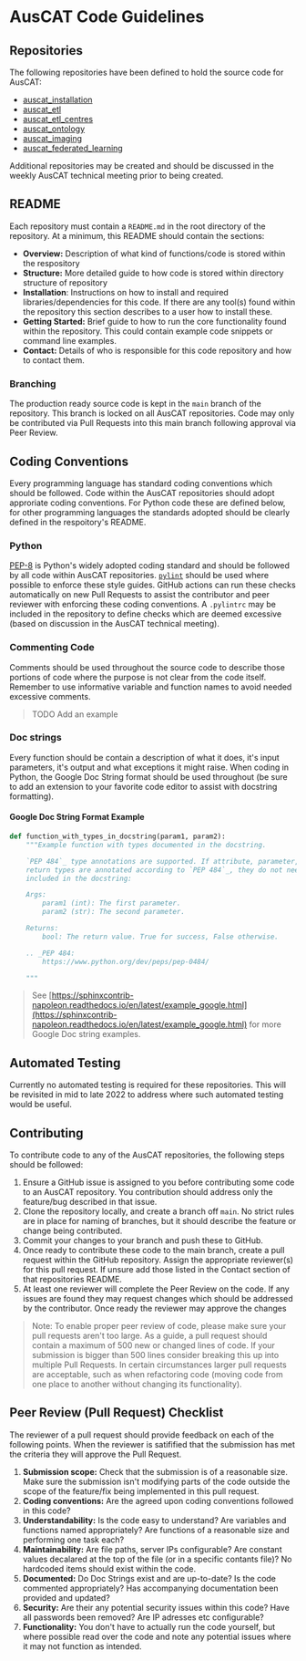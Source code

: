 # AusCAT Code Guidelines

## Repositories

The following repositories have been defined to hold the source code for AusCAT:

- [auscat_installation](https://github.com/AustralianCancerDataNetwork/auscat_installation)
- [auscat_etl](https://github.com/AustralianCancerDataNetwork/auscat_etl)
- [auscat_etl_centres](https://github.com/AustralianCancerDataNetwork/auscat_etl_centres)
- [auscat_ontology](https://github.com/AustralianCancerDataNetwork/auscat_ontology)
- [auscat_imaging](https://github.com/AustralianCancerDataNetwork/auscat_imaging)
- [auscat_federated_learning](https://github.com/AustralianCancerDataNetwork/auscat_federated_learning)

Additional repositories may be created and should be discussed in the weekly AusCAT technical meeting prior to being created.

## README

Each repository must contain a `README.md` in the root directory of the repository. At a minimum, this README should contain the sections:

- **Overview:** Description of what kind of functions/code is stored within the respository
- **Structure:** More detailed guide to how code is stored within directory structure of repository
- **Installation**: Instructions on how to install and required libraries/dependencies for this code. If there are any tool(s) found within the repository this section describes to a user how to install these.
- **Getting Started:** Brief guide to how to run the core functionality found within the repository. This could contain example code snippets or command line examples.
- **Contact:** Details of who is responsible for this code repository and how to contact them.

### Branching

The production ready source code is kept in the `main` branch of the repository. This branch is locked on all AusCAT repositories. Code may only be contributed via Pull Requests into this main branch following approval via Peer Review.

## Coding Conventions

Every programming language has standard coding conventions which should be followed. Code within the AusCAT repositories should adopt approriate coding conventions. For Python code these are defined below, for other programming languages the standards adopted should be clearly defined in the respoitory's README.

### Python

[PEP-8](https://www.python.org/dev/peps/pep-0008/) is Python's widely adopted coding standard and should be followed by all code within AusCAT repositories. [`pylint`](https://pylint.org/) should be used where possible to enforce these style guides. GitHub actions can run these checks automatically on new Pull Requests to assist the contributor and peer reviewer with enforcing these coding conventions. A `.pylintrc` may be included in the repository to define checks which are deemed excessive (based on discussion in the AusCAT technical meeting).

### Commenting Code

Comments should be used throughout the source code to describe those portions of code where the purpose is not clear from the code itself. Remember to use informative variable and function names to avoid needed excessive comments.

> TODO Add an example

### Doc strings

Every function should be contain a description of what it does, it's input parameters, it's output and what exceptions it might raise. When coding in Python, the Google Doc String format should be used throughout (be sure to add an extension to your favorite code editor to assist with docstring formatting).

#### Google Doc String Format Example

```python
def function_with_types_in_docstring(param1, param2):
    """Example function with types documented in the docstring.

    `PEP 484`_ type annotations are supported. If attribute, parameter, and
    return types are annotated according to `PEP 484`_, they do not need to be
    included in the docstring:

    Args:
        param1 (int): The first parameter.
        param2 (str): The second parameter.

    Returns:
        bool: The return value. True for success, False otherwise.

    .. _PEP 484:
        https://www.python.org/dev/peps/pep-0484/

    """
```

> See [https://sphinxcontrib-napoleon.readthedocs.io/en/latest/example_google.html](https://sphinxcontrib-napoleon.readthedocs.io/en/latest/example_google.html) for more Google Doc string examples.

## Automated Testing

Currently no automated testing is required for these repositories. This will be revisited in mid to late 2022 to address where such automated testing would be useful.

## Contributing

To contribute code to any of the AusCAT repositories, the following steps should be followed:

1. Ensure a GitHub issue is assigned to you before contributing some code to an AusCAT repository. You contribution should address only the feature/bug described in that issue.
2. Clone the repository locally, and create a branch off `main`. No strict rules are in place for naming of branches, but it should describe the feature or change being contributed.
3. Commit your changes to your branch and push these to GitHub.
4. Once ready to contribute these code to the main branch, create a pull request within the GitHub repository. Assign the appropriate reviewer(s) for this pull request. If unsure add those listed in the Contact section of that repositories README.
5. At least one reviewer will complete the Peer Review on the code. If any issues are found they may request changes which should be addressed by the contributor. Once ready the reviewer may approve the changes

> Note: To enable proper peer review of code, please make sure your pull requests aren't too large. As a guide, a pull request should contain a maximum of 500 new or changed lines of code. If your submission is bigger than 500 lines consider breaking this up into multiple Pull Requests. In certain circumstances larger pull requests are acceptable, such as when refactoring code (moving code from one place to another without changing its functionality).

## Peer Review (Pull Request) Checklist

The reviewer of a pull request should provide feedback on each of the following points. When the reviewer is satifified that the submission has met the criteria they will approve the Pull Request.

1. **Submission scope:** Check that the submission is of a reasonable size. Make sure the submission isn't modifying parts of the code outside the scope of the feature/fix being implemented in this pull request.
2. **Coding conventions:** Are the agreed upon coding conventions followed in this code?
3. **Understandability:** Is the code easy to understand? Are variables and functions named appropriately? Are functions of a reasonable size and performing one task each?
4. **Maintainability:** Are file paths, server IPs configurable? Are constant values decalared at the top of the file (or in a specific contants file)? No hardcoded items should exist within the code.
5. **Documented:** Do Doc Strings exist and are up-to-date? Is the code commented appropriately? Has accompanying documentation been provided and updated?
6. **Security:** Are their any potential security issues within this code? Have all passwords been removed? Are IP adresses etc configurable?
7. **Functionality:** You don't have to actually run the code yourself, but where possible read over the code and note any potential issues where it may not function as intended.
